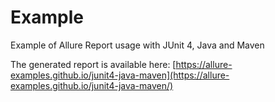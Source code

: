# Example

Example of Allure Report usage with JUnit 4, Java and Maven

The generated report is available here: [https://allure-examples.github.io/junit4-java-maven](https://allure-examples.github.io/junit4-java-maven/)

